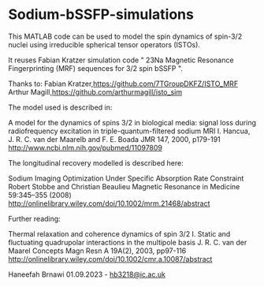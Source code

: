 # Sodium-bSSFP-simulations

This MATLAB code can be used to model the spin dynamics of spin-3/2 nuclei using irreducible spherical tensor operators (ISTOs).

It reuses Fabian Kratzer simulation code " 23Na Magnetic Resonance Fingerprinting (MRF) sequences for  3/2 spin bSSFP ". 

Thanks to:
Fabian Kratzer,https://github.com/7TGroupDKFZ/ISTO_MRF
Arthur Magill,https://github.com/arthurmagill/isto_sim


The model used is described in:

A model for the dynamics of spins 3/2 in biological media: signal loss during radiofrequency excitation in triple-quantum-filtered sodium MRI
I. Hancua, J. R. C. van der Maarelb and F. E. Boada
JMR 147, 2000, p179-191
http://www.ncbi.nlm.nih.gov/pubmed/11097809

The longitudinal recovery modelled is described here:

Sodium Imaging Optimization Under Specific Absorption Rate Constraint
Robert Stobbe and Christian Beaulieu
Magnetic Resonance in Medicine 59:345–355 (2008)
http://onlinelibrary.wiley.com/doi/10.1002/mrm.21468/abstract

Further reading:

Thermal relaxation and coherence dynamics of spin 3/2
I. Static and fluctuating quadrupolar interactions in the multipole basis
J. R. C. van der Maarel
Concepts Magn Resn A 19A(2), 2003, pp97-116
http://onlinelibrary.wiley.com/doi/10.1002/cmr.a.10087/abstract

Haneefah Brnawi
01.09.2023 - hb3218@ic.ac.uk
